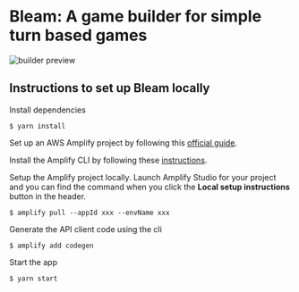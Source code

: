 # Bleam: A game builder for simple turn based games

![builder preview](https://user-images.githubusercontent.com/20568438/193233549-232161d4-b8f5-4382-89f7-35868c917a15.png)

## Instructions to set up Bleam locally

Install dependencies

```
$ yarn install
```

Set up an AWS Amplify project by following this [official guide](https://docs.amplify.aws/console/adminui/start/#get-started-without-an-aws-account).

Install the Amplify CLI by following these [instructions](https://docs.amplify.aws/console/adminui/extend-cli/#to-install-the-amplify-cli).

Setup the Amplify project locally. Launch Amplify Studio for your project and you can find the command when you click the **Local setup instructions** button in the header.

```
$ amplify pull --appId xxx --envName xxx
```

Generate the API client code using the cli

```
$ amplify add codegen
```

Start the app

```
$ yarn start
```
